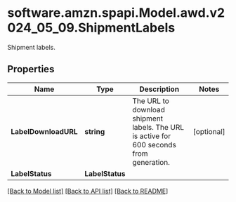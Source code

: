 # software.amzn.spapi.Model.awd.v2024_05_09.ShipmentLabels
Shipment labels.

## Properties

Name | Type | Description | Notes
------------ | ------------- | ------------- | -------------
**LabelDownloadURL** | **string** | The URL to download shipment labels. The URL is active for 600 seconds from generation. | [optional] 
**LabelStatus** | **LabelStatus** |  | 

[[Back to Model list]](../README.md#documentation-for-models) [[Back to API list]](../README.md#documentation-for-api-endpoints) [[Back to README]](../README.md)

